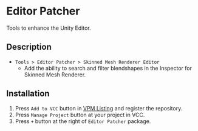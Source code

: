 # Editor Patcher
Tools to enhance the Unity Editor.

## Description
- `Tools > Editor Patcher > Skinned Mesh Renderer Editor`
  - Add the ability to search and filter blendshapes in the Inspector for Skinned Mesh Renderer.

## Installation
1. Press `Add to VCC` button in [VPM Listing](https://vpm.nekobako.net) and register the repository.
2. Press `Manage Project` button at your project in VCC.
4. Press `+` button at the right of `Editor Patcher` package.
